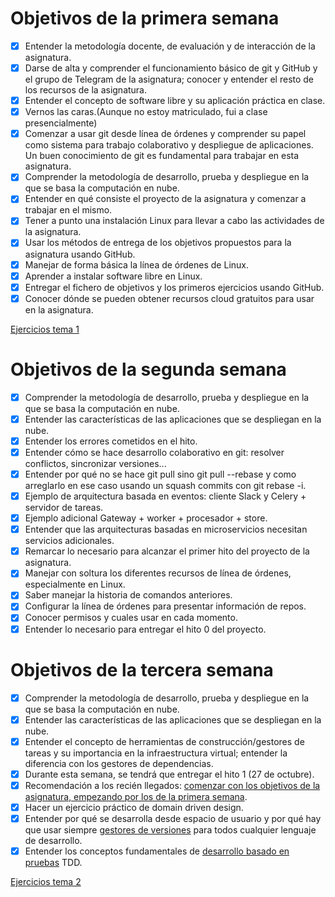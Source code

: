 # Objetivos de la primera semana
- [x] Entender la metodología docente, de evaluación y de interacción de la asignatura.
- [x] Darse de alta y comprender el funcionamiento básico de git y GitHub y el grupo de Telegram de la asignatura; conocer y entender el resto de los recursos de la asignatura.
- [x] Entender el concepto de software libre y su aplicación práctica en clase.
- [x] Vernos las caras.(Aunque no estoy matriculado, fui a clase presencialmente)
- [x] Comenzar a usar git desde línea de órdenes y comprender su papel como sistema para trabajo colaborativo y despliegue de aplicaciones. Un buen conocimiento de git es fundamental para trabajar en esta asignatura.
- [x] Comprender la metodología de desarrollo, prueba y despliegue en la que se basa la computación en nube.
- [x] Entender en qué consiste el proyecto de la asignatura y comenzar a trabajar en el mismo.
- [x] Tener a punto una instalación Linux para llevar a cabo las actividades de la asignatura.
- [x] Usar los métodos de entrega de los objetivos propuestos para la asignatura usando GitHub.
- [x] Manejar de forma básica la línea de órdenes de Linux.
- [x] Aprender a instalar software libre en Linux.
- [x] Entregar el fichero de objetivos y los primeros ejercicios usando GitHub.
- [x] Conocer dónde se pueden obtener recursos cloud gratuitos para usar en la asignatura.

[Ejercicios tema 1](https://github.com/Carlosma7/EJERCICIOS-CC/blob/main/Ejercicios/tema1.md)

# Objetivos de la segunda semana
- [x] Comprender la metodología de desarrollo, prueba y despliegue en la que se basa la computación en nube.
- [x] Entender las características de las aplicaciones que se despliegan en la nube.
- [x] Entender los errores cometidos en el hito.
- [x] Entender cómo se hace desarrollo colaborativo en git: resolver conflictos, sincronizar versiones...
- [x] Entender por qué no se hace git pull sino git pull --rebase y como arreglarlo en ese caso usando un squash commits con git rebase -i.
- [x] Ejemplo de arquitectura basada en eventos: cliente Slack y Celery + servidor de tareas.
- [x] Ejemplo adicional Gateway + worker + procesador + store.
- [x] Entender que las arquitecturas basadas en microservicios necesitan servicios adicionales.
- [x] Remarcar lo necesario para alcanzar el primer hito del proyecto de la asignatura.
- [x] Manejar con soltura los diferentes recursos de línea de órdenes, especialmente en Linux.
- [x] Saber manejar la historia de comandos anteriores.
- [x] Configurar la línea de órdenes para presentar información de repos.
- [x] Conocer permisos y cuales usar en cada momento.
- [x] Entender lo necesario para entregar el hito 0 del proyecto.

# Objetivos de la tercera semana

- [x] Comprender la metodología de desarrollo, prueba y despliegue en la que se basa la computación en nube.
- [x] Entender las características de las aplicaciones que se despliegan en la nube.
- [x] Entender el concepto de herramientas de construcción/gestores de tareas y su importancia en la infraestructura virtual; entender la diferencia con los gestores de dependencias.
- [x] Durante esta semana, se tendrá que entregar el hito 1 (27 de octubre).
- [x] Recomendación a los recién llegados: [comenzar con los objetivos de la asignatura, empezando por los de la primera semana](01-semana.md).
- [x] Hacer un ejercicio práctico de domain driven design.
- [x] Entender por qué se desarrolla desde espacio de usuario y por qué hay que usar siempre [gestores de versiones](http://jj.github.io/CC/documentos/temas/Desarrollo_basado_en_pruebas#entornos-virtuales-de-desarrollo) para todos cualquier lenguaje de desarrollo.
- [x] Entender los conceptos fundamentales de [desarrollo basado en
  pruebas](http://jj.github.io/CC/documentos/temas/Desarrollo_basado_en_pruebas#entornos-virtuales-de-desarrollo) TDD.
  
[Ejercicios tema 2](https://github.com/Carlosma7/EJERCICIOS-CC/blob/main/Ejercicios/tema_2.md)


